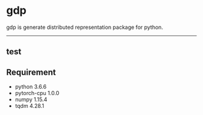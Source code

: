 # gdp

gdp is generate distributed representation package for python.

---
## test

## Requirement
- python 3.6.6
- pytorch-cpu 1.0.0
- numpy 1.15.4
- tqdm 4.28.1